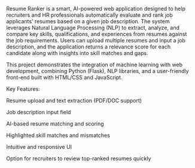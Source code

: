 Resume Ranker is a smart, AI-powered web application designed to help recruiters and HR professionals automatically evaluate and rank job applicants' resumes based on a given job description. The system leverages Natural Language Processing (NLP) to extract, analyze, and compare key skills, qualifications, and experiences from resumes against the job requirements. Users can upload multiple resumes and input a job description, and the application returns a relevance score for each candidate along with insights into skill matches and gaps.

This project demonstrates the integration of machine learning with web development, combining Python (Flask), NLP libraries, and a user-friendly front-end built with HTML/CSS and JavaScript.

Key Features:

Resume upload and text extraction (PDF/DOC support)

Job description input field

AI-based resume matching and scoring

Highlighted skill matches and mismatches

Intuitive and responsive UI

Option for recruiters to review top-ranked resumes quickly

